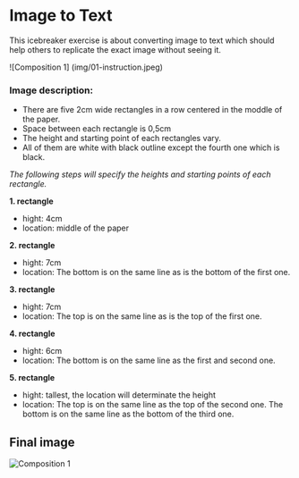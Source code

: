 # Image to Text

This icebreaker exercise is about converting image to text which should help others to replicate the exact image without seeing it.

![Composition 1] (img/01-instruction.jpeg)

### Image description:
- There are five 2cm wide rectangles in a row centered in the moddle of the paper. 
- Space between each rectangle is 0,5cm
- The height and starting point of each rectangles vary.
- All of them are white with black outline except the fourth one which is black.

*The following steps will specify the heights and starting points of each rectangle.*

**1. rectangle**
- hight: 4cm
- location: middle of the paper

**2. rectangle**
- hight: 7cm
- location: The bottom is on the same line as is the bottom of the first one. 

**3. rectangle**
- hight: 7cm
- location: The top is on the same line as is the top of the first one.

**4. rectangle**
- hight: 6cm
- location: The bottom is on the same line as the first and second one.

**5. rectangle**
- hight: tallest, the location will determinate the height
- location: The top is on the same line as the top of the second one. The bottom is on the same line as the bottom of the third one.



## Final image

![Composition 1](https://jgagne.github.io/ajovt3-zs21-vskk/img/00-composition/01-comp.png)
